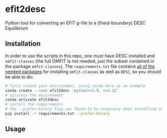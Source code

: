 # efit2desc
Python tool for converting an EFIT g-file to a (fixed-boundary) DESC Equilibrium

## Installation

In order to use the scripts in this repo, one must have DESC installed and `omfit-classes` (the full OMFIT is not needed, just the subset contained in the package `omfit-classes`). The `requirements.txt` file contains [all of the needed packages](https://github.com/gafusion/OMFIT-source/issues/7110) for installing `omfit-classes` as well as `DESC`, so you should be able to do:

```bash
# first create your environment, using conda here as an example
conda create --name efit2desc 'python>=3.9, <=3.12'
# activate the environemnt
conda activate efit2desc
# install the requirements
# the --prefer-binary flag was found to be necessary when installing on a mac
pip install -r requirements.txt --prefer-binary
```

## Usage

